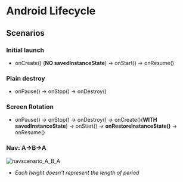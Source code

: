 # Android Lifecycle
## Scenarios
### Initial launch
- onCreate() (**NO savedInstanceState**) -> onStart() -> onResume()

### Plain destroy
- onPause() -> onStop() -> onDestroy()

### Screen Rotation
- onPause() -> onStop() -> onDestroy() -> onCreate()(**WITH savedInstanceState**) -> onStart() -> **onRestoreInstanceState()** -> onResume()

### Nav: A->B->A
![navscenario_A_B_A](https://user-images.githubusercontent.com/57291261/101991766-2676bc80-3cf2-11eb-898a-31d6191fd14f.PNG)
- *Each height doesn't represent the length of period*
